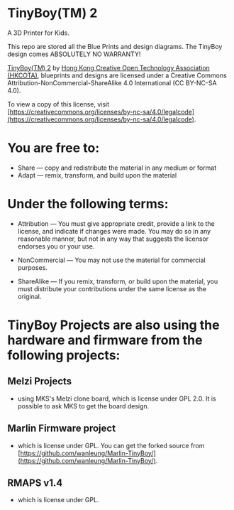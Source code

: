 # TinyBoy(TM) 2
A 3D Printer for Kids.

This repo are stored all the Blue Prints and design diagrams.
The TinyBoy design comes ABSOLUTELY NO WARRANTY!

[TinyBoy(TM) 2](http://www.tinyboy.net) by [Hong Kong Creative Open Technology Association (HKCOTA)](http://cota.hk), blueprints and designs are licensed under a Creative Commons Attribution-NonCommercial-ShareAlike 4.0 International (CC BY-NC-SA 4.0).
  
To view a copy of this license, visit [https://creativecommons.org/licenses/by-nc-sa/4.0/legalcode](https://creativecommons.org/licenses/by-nc-sa/4.0/legalcode). 

# You are free to:

* Share — copy and redistribute the material in any medium or format
* Adapt — remix, transform, and build upon the material 

# Under the following terms:

* Attribution — You must give appropriate credit, provide a link to the license, and indicate if changes were made. You may do so in any reasonable manner, but not in any way that suggests the licensor endorses you or your use.

* NonCommercial — You may not use the material for commercial purposes.

* ShareAlike — If you remix, transform, or build upon the material, you must distribute your contributions under the same license as the original. 

# TinyBoy Projects are also using the hardware and firmware from the following projects:

## Melzi Projects
* using MKS's Melzi clone board, which is license under GPL 2.0. It is possible to ask MKS to get the board design. 


## Marlin Firmware project
* which is license under GPL. You can get the forked source from [https://github.com/wanleung/Marlin-TinyBoy/](https://github.com/wanleung/Marlin-TinyBoy/).

## RMAPS v1.4
* which is license under GPL.
